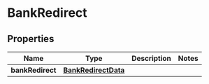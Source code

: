 

# BankRedirect


## Properties

| Name | Type | Description | Notes |
|------------ | ------------- | ------------- | -------------|
|**bankRedirect** | [**BankRedirectData**](BankRedirectData.md) |  |  |



